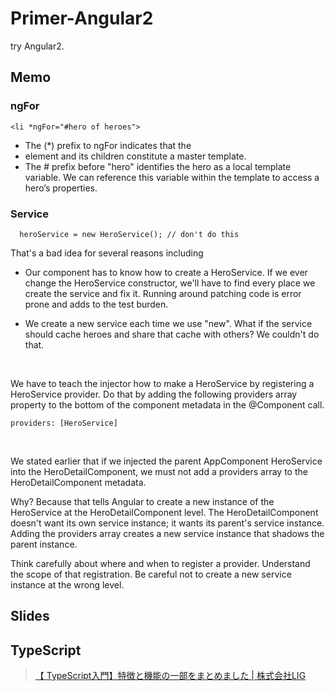 Primer-Angular2
======

try Angular2.

## Memo

### ngFor

    <li *ngFor="#hero of heroes">

- The (*) prefix to ngFor indicates that the <li> element and its children constitute a master template.
- The # prefix before "hero" identifies the hero as a local template variable. We can reference this variable within the template to access a hero’s properties.


### Service

      heroService = new HeroService(); // don't do this

That's a bad idea for several reasons including

- Our component has to know how to create a HeroService. If we ever change the HeroService constructor, we'll have to find every place we create the service and fix it. Running around patching code is error prone and adds to the test burden.

- We create a new service each time we use "new". What if the service should cache heroes and share that cache with others? We couldn't do that.

<br>

We have to teach the injector how to make a HeroService by registering a HeroService provider. Do that by adding the following providers array property to the bottom of the component metadata in the @Component call.

    providers: [HeroService]

<br>

We stated earlier that if we injected the parent AppComponent HeroService into the HeroDetailComponent, we must not add a providers array to the HeroDetailComponent metadata.

Why? Because that tells Angular to create a new instance of the HeroService at the HeroDetailComponent level. The HeroDetailComponent doesn't want its own service instance; it wants its parent's service instance. Adding the providers array creates a new service instance that shadows the parent instance.

Think carefully about where and when to register a provider. Understand the scope of that registration. Be careful not to create a new service instance at the wrong level.

## Slides

<script async class="speakerdeck-embed" data-id="16d2fc71c92e43efb9fa76e2264883dd" data-ratio="1.33333333333333" src="//speakerdeck.com/assets/embed.js"></script>

<script async class="speakerdeck-embed" data-id="6bf0c89c81364e4bbd2d2ddf4d92763c" data-ratio="1.77777777777778" src="//speakerdeck.com/assets/embed.js"></script>

## TypeScript

> <a href="http://liginc.co.jp/190026" target="_blank">【 TypeScript入門】特徴と機能の一部をまとめました | 株式会社LIG</a>